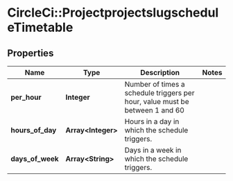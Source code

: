 # CircleCi::ProjectprojectslugscheduleTimetable

## Properties
Name | Type | Description | Notes
------------ | ------------- | ------------- | -------------
**per_hour** | **Integer** | Number of times a schedule triggers per hour, value must be between 1 and 60 | 
**hours_of_day** | **Array&lt;Integer&gt;** | Hours in a day in which the schedule triggers. | 
**days_of_week** | **Array&lt;String&gt;** | Days in a week in which the schedule triggers. | 

